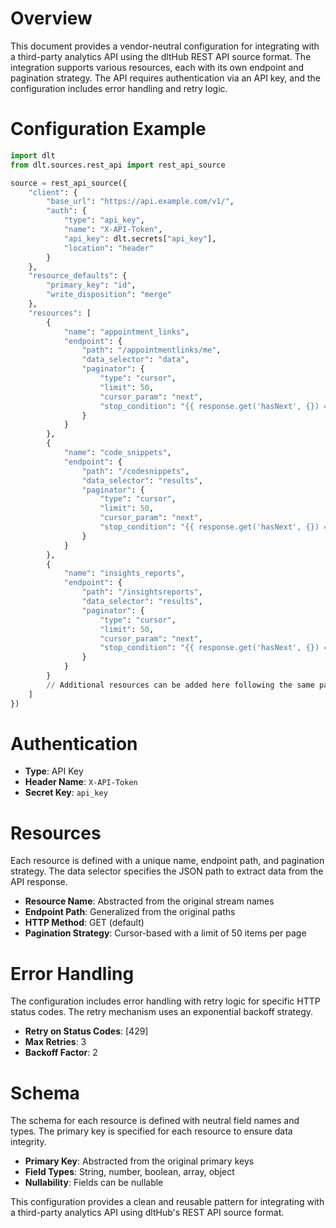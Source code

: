 # Overview

This document provides a vendor-neutral configuration for integrating with a third-party analytics API using the dltHub REST API source format. The integration supports various resources, each with its own endpoint and pagination strategy. The API requires authentication via an API key, and the configuration includes error handling and retry logic.

# Configuration Example

```python
import dlt
from dlt.sources.rest_api import rest_api_source

source = rest_api_source({
    "client": {
        "base_url": "https://api.example.com/v1/",
        "auth": {
            "type": "api_key",
            "name": "X-API-Token",
            "api_key": dlt.secrets["api_key"],
            "location": "header"
        }
    },
    "resource_defaults": {
        "primary_key": "id",
        "write_disposition": "merge"
    },
    "resources": [
        {
            "name": "appointment_links",
            "endpoint": {
                "path": "/appointmentlinks/me",
                "data_selector": "data",
                "paginator": {
                    "type": "cursor",
                    "limit": 50,
                    "cursor_param": "next",
                    "stop_condition": "{{ response.get('hasNext', {}) == False }}"
                }
            }
        },
        {
            "name": "code_snippets",
            "endpoint": {
                "path": "/codesnippets",
                "data_selector": "results",
                "paginator": {
                    "type": "cursor",
                    "limit": 50,
                    "cursor_param": "next",
                    "stop_condition": "{{ response.get('hasNext', {}) == False }}"
                }
            }
        },
        {
            "name": "insights_reports",
            "endpoint": {
                "path": "/insightsreports",
                "data_selector": "results",
                "paginator": {
                    "type": "cursor",
                    "limit": 50,
                    "cursor_param": "next",
                    "stop_condition": "{{ response.get('hasNext', {}) == False }}"
                }
            }
        }
        // Additional resources can be added here following the same pattern
    ]
})
```

# Authentication

- **Type**: API Key
- **Header Name**: `X-API-Token`
- **Secret Key**: `api_key`

# Resources

Each resource is defined with a unique name, endpoint path, and pagination strategy. The data selector specifies the JSON path to extract data from the API response.

- **Resource Name**: Abstracted from the original stream names
- **Endpoint Path**: Generalized from the original paths
- **HTTP Method**: GET (default)
- **Pagination Strategy**: Cursor-based with a limit of 50 items per page

# Error Handling

The configuration includes error handling with retry logic for specific HTTP status codes. The retry mechanism uses an exponential backoff strategy.

- **Retry on Status Codes**: [429]
- **Max Retries**: 3
- **Backoff Factor**: 2

# Schema

The schema for each resource is defined with neutral field names and types. The primary key is specified for each resource to ensure data integrity.

- **Primary Key**: Abstracted from the original primary keys
- **Field Types**: String, number, boolean, array, object
- **Nullability**: Fields can be nullable

This configuration provides a clean and reusable pattern for integrating with a third-party analytics API using dltHub's REST API source format.